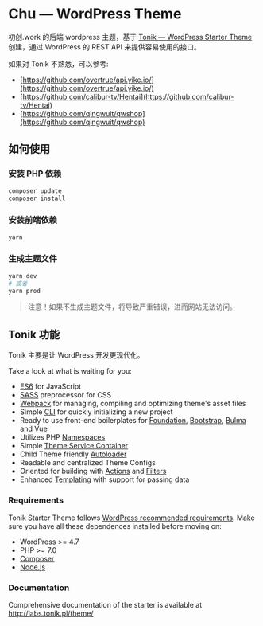 # Chu — WordPress Theme

初创.work 的后端 wordpress 主题，基于 [Tonik — WordPress Starter Theme](http://labs.tonik.pl/theme/) 创建，通过 WordPress 的 REST API 来提供容易使用的接口。

如果对 Tonik 不熟悉，可以参考:

- [https://github.com/overtrue/api.yike.io/](https://github.com/overtrue/api.yike.io/)
- [https://github.com/calibur-tv/Hentai](https://github.com/calibur-tv/Hentai)
- [https://github.com/qingwuit/qwshop](https://github.com/qingwuit/qwshop)

## 如何使用

### 安装 PHP 依赖

```bash
composer update
composer install
```

### 安装前端依赖

```bash
yarn
```

### 生成主题文件

```bash
yarn dev
# 或者
yarn prod
```

> 注意！如果不生成主题文件，将导致严重错误，进而网站无法访问。

## Tonik 功能

Tonik 主要是让 WordPress 开发更现代化。

Take a look at what is waiting for you:

- [ES6](https://babeljs.io/learn-es2015/) for JavaScript
- [SASS](http://sass-lang.com/) preprocessor for CSS
- [Webpack](https://webpack.js.org/) for managing, compiling and optimizing theme's asset files
- Simple [CLI](https://github.com/tonik/cli) for quickly initializing a new project
- Ready to use front-end boilerplates for [Foundation](//foundation.zurb.com/sites.html), [Bootstrap](//getbootstrap.com/docs/3.3/), [Bulma](//bulma.io/) and [Vue](//vuejs.org/)
- Utilizes PHP [Namespaces](http://php.net/manual/pl/language.namespaces.php)
- Simple [Theme Service Container](http://symfony.com/doc/2.0/glossary.html#term-service-container)
- Child Theme friendly [Autoloader](https://en.wikipedia.org/wiki/Autoload)
- Readable and centralized Theme Configs
- Oriented for building with [Actions](https://codex.wordpress.org/Glossary#Action) and [Filters](https://codex.wordpress.org/Glossary#Filter)
- Enhanced [Templating](https://en.wikibooks.org/wiki/PHP_Programming/Why_Templating) with support for passing data

### Requirements

Tonik Starter Theme follows [WordPress recommended requirements](https://wordpress.org/about/requirements/). Make sure you have all these dependences installed before moving on:

- WordPress >= 4.7
- PHP >= 7.0
- [Composer](https://getcomposer.org)
- [Node.js](https://nodejs.org)

### Documentation

Comprehensive documentation of the starter is available at <http://labs.tonik.pl/theme/>
